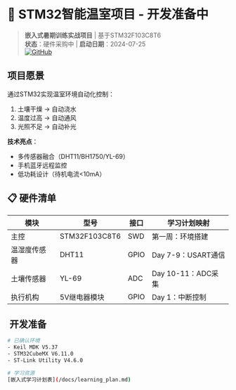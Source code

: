# 🌱 STM32智能温室项目 - 开发准备中

> **嵌入式暑期训练实战项目** | 基于STM32F103C8T6  
> **状态**：硬件采购中 | **启动日期**：2024-07-25  
> [![GitHub](https://img.shields.io/badge/Status-准备中-yellow)](https://github.com/yourusername/smart-greenhouse-stm32)

##   项目愿景
通过STM32实现温室环境自动化控制：
1. 土壤干燥 → 自动浇水
2. 温度过高 → 自动通风
3. 光照不足 → 自动补光

**技术亮点**：  
- 多传感器融合（DHT11/BH1750/YL-69）  
- 手机蓝牙远程监控  
- 低功耗设计（待机电流<10mA）

##  📋 硬件清单
| **模块**       | **型号**          | **接口** | **学习计划映射**       |
|----------------|-------------------|----------|------------------------|
| 主控           | STM32F103C8T6     | SWD      | 第一周：环境搭建        |
| 温湿度传感器   | DHT11             | GPIO     | Day 7-9：USART通信      |
| 土壤传感器     | YL-69             | ADC      | Day 10-11：ADC采集      |
| 执行机构       | 5V继电器模块      | GPIO     | Day 1：中断控制         |

##  ️ 开发准备
```bash
# 已确认环境
- Keil MDK V5.37 
- STM32CubeMX V6.11.0
- ST-Link Utility V4.6.0

# 学习资源
[嵌入式学习计划表](/docs/learning_plan.md)
